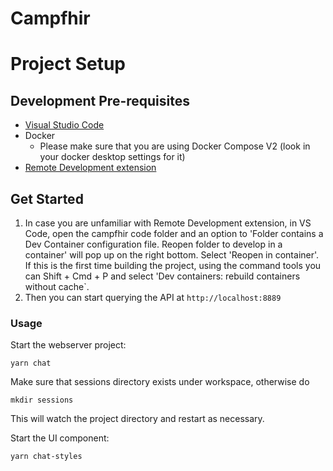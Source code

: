# Campfhir

# Project Setup

## Development Pre-requisites

- [Visual Studio Code](https://code.visualstudio.com/Download)
- Docker
  - Please make sure that you are using Docker Compose V2 (look in your docker desktop settings for it)
- [Remote Development extension](https://marketplace.visualstudio.com/items?itemName=ms-vscode-remote.vscode-remote-extensionpack)


## Get Started

1. In case you are unfamiliar with Remote Development extension, in VS Code, open the campfhir code folder and an option to 'Folder contains a Dev Container configuration file. Reopen folder to develop in a container' will pop up on the right bottom. Select 'Reopen in container'. If this is the first time building the project, using the command tools you can Shift + Cmd + P and select  'Dev containers: rebuild containers without cache`.
2. Then you can start querying the API at `http://localhost:8889`

### Usage

Start the webserver project:

```
yarn chat
```

Make sure that sessions directory exists under workspace, otherwise do

```
mkdir sessions
```

This will watch the project directory and restart as necessary.

Start the UI component:

```
yarn chat-styles
```
